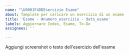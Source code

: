 ```yaml
---
name: "\U0001F4DDEsercizio Esame"
about: Tamplate per caricare un esercizio di un esame
title: 'Esame - #numero_esercizio - data_esame'
labels: Aggiornare Index, Esame, To-Do
assignees: ''

---
```


Aggiungi screenshot o testo dell'esercizio dell'esame
